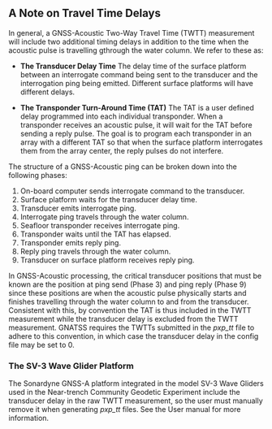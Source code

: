 ## A Note on Travel Time Delays

In general, a GNSS-Acoustic Two-Way Travel Time (TWTT) measurement will include
two additional timing delays in addition to the time when the acoustic pulse is
travelling gthrough the water column. We refer to these as:

- **The Transducer Delay Time** The delay time of the surface platform between
  an interrogate command being sent to the transducer and the interrogation ping
  being emitted. Different surface platforms will have different delays.

- **The Transponder Turn-Around Time (TAT)** The TAT is a user defined delay
  programmed into each individual transponder. When a transponder receives an
  acoustic pulse, it will wait for the TAT before sending a reply pulse. The
  goal is to program each transponder in an array with a different TAT so that
  when the surface platform interrogates them from the array center, the reply
  pulses do not interfere.

The structure of a GNSS-Acoustic ping can be broken down into the following
phases:

1. On-board computer sends interrogate command to the transducer.
2. Surface platform waits for the transducer delay time.
3. Transducer emits interrogate ping.
4. Interrogate ping travels through the water column.
5. Seafloor transponder receives interrogate ping.
6. Transponder waits until the TAT has elapsed.
7. Transponder emits reply ping.
8. Reply ping travels through the water column.
9. Transducer on surface platform receives reply ping.

In GNSS-Acoustic processing, the critical transducer positions that must be
known are the position at ping send (Phase 3) and ping reply (Phase 9) since
these positions are when the acoustic pulse physically starts and finishes
travelling through the water column to and from the transducer. Consistent with
this, by convention the TAT is thus included in the TWTT measurement while the
transducer delay is excluded from the TWTT measurement. GNATSS requires the
TWTTs submitted in the _pxp_tt_ file to adhere to this convention, in which case
the transducer delay in the config file may be set to 0.

### The SV-3 Wave Glider Platform

The Sonardyne GNSS-A platform integrated in the model SV-3 Wave Gliders used in
the Near-trench Community Geodetic Experiment include the transducer delay in
the raw TWTT measurement, so the user must manually remove it when generating
_pxp_tt_ files. See the User manual for more information.
